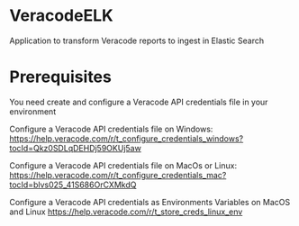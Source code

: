 # VeracodeELK
Application to transform Veracode reports to ingest in Elastic Search

# Prerequisites
You need create and configure a Veracode API credentials file in your environment

Configure a Veracode API credentials file on Windows:
https://help.veracode.com/r/t_configure_credentials_windows?tocId=Qkz0SDLqDEHDj59OKUj5aw

Configure a Veracode API credentials file on MacOs or Linux:
https://help.veracode.com/r/t_configure_credentials_mac?tocId=blvs025_41S686OrCXMkdQ

Configure a Veracode API credentials as Environments Variables on MacOS and Linux
https://help.veracode.com/r/t_store_creds_linux_env


